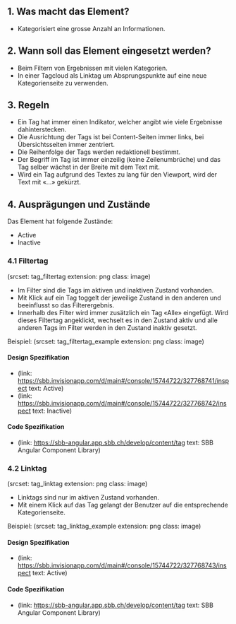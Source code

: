 ## 1. Was macht das Element?
* Kategorisiert eine grosse Anzahl an Informationen.

## 2. Wann soll das Element eingesetzt werden?
* Beim Filtern von Ergebnissen mit vielen Kategorien.
* In einer Tagcloud als Linktag um Absprungspunkte auf eine neue Kategorienseite zu verwenden.

## 3. Regeln
* Ein Tag hat immer einen Indikator, welcher angibt wie viele Ergebnisse dahinterstecken.
* Die Ausrichtung der Tags ist bei Content-Seiten immer links, bei Übersichtsseiten immer zentriert.
* Die Reihenfolge der Tags werden redaktionell bestimmt.
* Der Begriff im Tag ist immer einzeilig (keine Zeilenumbrüche) und das Tag selber wächst in der Breite mit dem Text mit.
* Wird ein Tag aufgrund des Textes zu lang für den Viewport, wird der Text mit «...» gekürzt.

## 4. Ausprägungen und Zustände 
Das Element hat folgende Zustände:
* Active
* Inactive

### 4.1 Filtertag
(srcset: tag_filtertag extension: png class: image)
* Im Filter sind die Tags im aktiven und inaktiven Zustand vorhanden.
* Mit Klick auf ein Tag toggelt der jeweilige Zustand in den anderen und beeinflusst so das Filterergebnis.
* Innerhalb des Filter wird immer zusätzlich ein Tag «Alle» eingefügt. Wird dieses Filtertag angeklickt, wechselt es in den Zustand aktiv und alle anderen Tags im Filter werden in den Zustand inaktiv gesetzt.

Beispiel:
(srcset: tag_filtertag_example extension: png class: image)

#### Design Spezifikation
*   (link: https://sbb.invisionapp.com/d/main#/console/15744722/327768741/inspect text: Active)
*   (link: https://sbb.invisionapp.com/d/main#/console/15744722/327768742/inspect text: Inactive)

#### Code Spezifikation
* (link: https://sbb-angular.app.sbb.ch/develop/content/tag text: SBB Angular Component Library)

### 4.2 Linktag
(srcset: tag_linktag extension: png class: image)
* Linktags sind nur im aktiven Zustand vorhanden.
* Mit einem Klick auf das Tag gelangt der Benutzer auf die entsprechende Kategorienseite.

Beispiel:
(srcset: tag_linktag_example extension: png class: image)

#### Design Spezifikation
*   (link: https://sbb.invisionapp.com/d/main#/console/15744722/327768743/inspect text: Active)

#### Code Spezifikation
* (link: https://sbb-angular.app.sbb.ch/develop/content/tag text: SBB Angular Component Library)